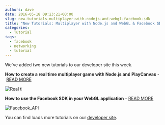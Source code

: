 ```yaml
---
authors: dave
date: 2016-05-18 09:23:21+00:00
slug: new-tutorials-multiplayer-with-nodejs-and-webgl-facebook-sdk
title: "New Tutorials: Multiplayer with Node.js and WebGL & Facebook SDK"
categories:
  - Tutorial
tags:
  - facebook
  - networking
  - tutorial
---
```


We've added two new tutorials to our developer site this week.

**How to create a real time multiplayer game with Node.js and PlayCanvas** - [READ MORE](https://developer.playcanvas.com/tutorials/real-time-multiplayer/)

![Real ti](/img/multiplayer.gif)

**How to use the Facebook SDK in your WebGL application** - [READ MORE](https://developer.playcanvas.com/tutorials/facebook-api/)

![Facebook_API](/img/facebook-api.jpg)

You can find loads more tutorials on our [developer site](https://developer.playcanvas.com).
